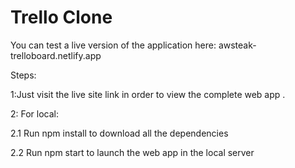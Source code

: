 # Trello Clone



You can test a live version of the application here: awsteak-trelloboard.netlify.app


Steps:

1:Just visit the live site link in order to view the complete web app .

2: For local:

2.1 Run npm install to download all the dependencies

2.2 Run npm start to launch the web app in the local server 


